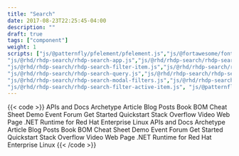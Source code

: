 ```yaml
---
title: "Search"
date: 2017-08-23T22:25:45-04:00
description: ""
draft: true
tags: ["component"]
weight: 1
scripts: ["js/@patternfly/pfelement/pfelement.js","js/@fortawesome/fontawesome-svg-core/index.es.js","js/@fortawesome/pro-solid-svg-icons/index.es.js",
"js/@rhd/rhdp-search/rhdp-search-app.js","js/@rhd/rhdp-search/rhdp-search-box.js","js/@rhd/rhdp-search/rhdp-search-filter-group.js",
"js/@rhd/rhdp-search/rhdp-search-filter-item.js","js/@rhd/rhdp-search/rhdp-search-filters.js","js/@rhd/rhdp-search/rhdp-search-onebox.js",
"js/@rhd/rhdp-search/rhdp-search-query.js","js/@rhd/rhdp-search/rhdp-search-result-count.js","js/@rhd/rhdp-search/rhdp-search-result.js","js/@rhd/rhdp-search/rhdp-search-results.js", "js/@rhd/rhdp-search/rhdp-search-sort-page.js","js/@rhd/rhdp-search/rhdp-search-url.js",
"js/@rhd/rhdp-search/rhdp-search-modal-filters.js","js/@rhd/rhdp-search/rhdp-search-active-filters.js",
"js/@rhd/rhdp-search/rhdp-search-filter-active-item.js", "js/@patternfly/pfe-datetime/pfe-datetime.min.js"]
---
```


{{< code >}}<rhdp-search-app url="https://dcp2.jboss.org/v2/rest/search/developer_materials">
<rhdp-search-box slot="query"></rhdp-search-box>
<rhdp-search-filters title="Filter By" slot="filters">
    <rhdp-search-filter-group name="CONTENT TYPE" key="type">
        <rhdp-search-filter-item group="type" key="apidocs" value="apidocs" type="rht_website,rht_apidocs" name="APIs and Docs">APIs and Docs</rhdp-search-filter-item>
        <rhdp-search-filter-item group="type" key="archetype" value="jbossdeveloper_archetype" type="jbossdeveloper_archetype" name="Archetype">Archetype</rhdp-search-filter-item>
        <rhdp-search-filter-item group="type" key="article" value="article,solution" type="rht_knowledgebase_article,rht_knowledgebase_solution" name="Article">Article</rhdp-search-filter-item>
        <rhdp-search-filter-item group="type" key="blogpost" value="blogpost" type="jbossorg_blog" name="Blog Posts">Blog Posts</rhdp-search-filter-item>
        <rhdp-search-filter-item group="type" key="book" value="jbossdeveloper_book" type="jbossdeveloper_book" name="Book">Book</rhdp-search-filter-item>
        <rhdp-search-filter-item slot="secondary" group="type" key="bom" value="jbossdeveloper_bom" type="jbossdeveloper_bom" name="BOM">BOM</rhdp-search-filter-item>
        <rhdp-search-filter-item slot="secondary" group="type" key="cheatsheet" value="cheatsheet" type="jbossdeveloper_cheatsheet" name="Cheat Sheet">Cheat Sheet</rhdp-search-filter-item>
        <rhdp-search-filter-item slot="secondary" group="type" key="demo" value="demo" type="jbossdeveloper_demo" name="Demo">Demo</rhdp-search-filter-item>
        <rhdp-search-filter-item slot="secondary" group="type" key="event" value="jbossdeveloper_event" type="jbossdeveloper_event" name="Event">Event</rhdp-search-filter-item>
        <rhdp-search-filter-item slot="secondary" group="type" key="forum" value="jbossorg_sbs_forum" type="jbossorg_sbs_forum" name="Forum">Forum</rhdp-search-filter-item>
        <rhdp-search-filter-item slot="secondary" group="type" key="get-started" value="jbossdeveloper_example" type="jbossdeveloper_example" name="Get Started">Get Started</rhdp-search-filter-item>
        <rhdp-search-filter-item slot="secondary" group="type" key="quickstart" value="quickstart" type="jbossdeveloper_quickstart" name="Quickstart">Quickstart</rhdp-search-filter-item>
        <rhdp-search-filter-item slot="secondary" group="type" key="stackoverflow" value="stackoverflow_question" type="stackoverflow_question" name="Stack Overflow">Stack Overflow</rhdp-search-filter-item>
        <rhdp-search-filter-item slot="secondary" group="type" key="video" value="video" type="jbossdeveloper_vimeo,jbossdeveloper_youtube" name="Video">Video</rhdp-search-filter-item>
        <rhdp-search-filter-item slot="secondary" group="type" key="webpage" value="webpage" type="rht_website" name="Web Page">Web Page</rhdp-search-filter-item>
    </rhdp-search-filter-group>
    <rhdp-search-filter-group name="PRODUCT" key="project">
        <rhdp-search-filter-item name=".NET Runtime for Red Hat Enterprise Linux" value="dotnet" class="filter-item-dotnet" key="dotnet" group="project" type="dotnet">.NET Runtime for Red Hat Enterprise Linux</rhdp-search-filter-item>
    </rhdp-search-filter-group>
    <rhdp-search-filter-group name="TOPIC" key="tag"></rhdp-search-filter-group>
</rhdp-search-filters>
<rhdp-search-active-filters title="Active Filters:">
    <rhdp-search-filter-active-item group="type" key="apidocs" value="rht_website,rht_apidocs" type="apidocs" name="APIs and Docs">APIs and Docs</rhdp-search-filter-active-item>
    <rhdp-search-filter-active-item group="type" key="archetype" value="jbossdeveloper_archetype" type="jbossdeveloper_archetype" name="Archetype">Archetype</rhdp-search-filter-active-item>
    <rhdp-search-filter-active-item group="type" key="article" value="article,solution" type="rht_knowledgebase_article,rht_knowledgebase_solution" name="Article">Article</rhdp-search-filter-active-item>
    <rhdp-search-filter-active-item group="type" key="blogpost" value="blogpost" type="jbossorg_blog" name="Blog Posts">Blog Posts</rhdp-search-filter-active-item>
    <rhdp-search-filter-active-item group="type" key="book" value="jbossdeveloper_book" type="jbossdeveloper_book" name="Book">Book</rhdp-search-filter-active-item>
    <rhdp-search-filter-active-item slot="secondary" group="type" key="bom" value="jbossdeveloper_bom" type="jbossdeveloper_bom" name="BOM">BOM</rhdp-search-filter-active-item>
    <rhdp-search-filter-active-item slot="secondary" group="type" key="cheatsheet" value="cheatsheet" type="jbossdeveloper_cheatsheet" name="Cheat Sheet">Cheat Sheet</rhdp-search-filter-active-item>
    <rhdp-search-filter-active-item slot="secondary" group="type" key="demo" value="demo" type="jbossdeveloper_demo" name="Demo">Demo</rhdp-search-filter-active-item>
    <rhdp-search-filter-active-item slot="secondary" group="type" key="event" value="jbossdeveloper_event" type="jbossdeveloper_event" name="Event">Event</rhdp-search-filter-active-item>
    <rhdp-search-filter-active-item slot="secondary" group="type" key="forum" value="jbossorg_sbs_forum" type="jbossorg_sbs_forum" name="Forum">Forum</rhdp-search-filter-active-item>
    <rhdp-search-filter-active-item slot="secondary" group="type" key="get-started" value="jbossdeveloper_example" type="jbossdeveloper_example" name="Get Started">Get Started</rhdp-search-filter-active-item>
    <rhdp-search-filter-active-item slot="secondary" group="type" key="quickstart" value="quickstart" type="jbossdeveloper_quickstart" name="Quickstart">Quickstart</rhdp-search-filter-active-item>
    <rhdp-search-filter-active-item slot="secondary" group="type" key="stackoverflow" value="stackoverflow_question" type="stackoverflow_question" name="Stack Overflow">Stack Overflow</rhdp-search-filter-active-item>
    <rhdp-search-filter-active-item slot="secondary" group="type" key="video" value="video" type="jbossdeveloper_vimeo,jbossdeveloper_youtube" name="Video">Video</rhdp-search-filter-active-item>
    <rhdp-search-filter-active-item slot="secondary" group="type" key="webpage" value="webpage" type="rht_website" name="Web Page">Web Page</rhdp-search-filter-active-item>
    <rhdp-search-filter-active-item name=".NET Runtime for Red Hat Enterprise Linux" value="dotnet" class="filter-item-dotnet" key="dotnet" group="project" type="dotnet">.NET Runtime for Red Hat Enterprise Linux</rhdp-search-filter-active-item>
</rhdp-search-active-filters>
<rhdp-search-result-count></rhdp-search-result-count>
<rhdp-search-sort-page></rhdp-search-sort-page>
<rhdp-search-onebox url="../../json/onebox.json"></rhdp-search-onebox>
<rhdp-search-results></rhdp-search-results>
<rhdp-search-query url="https://api.developers.stage.redhat.com/search/"></rhdp-search-query>
</rhdp-search-app>
<a href="#top" id="scroll-to-top"></a>{{< /code >}}